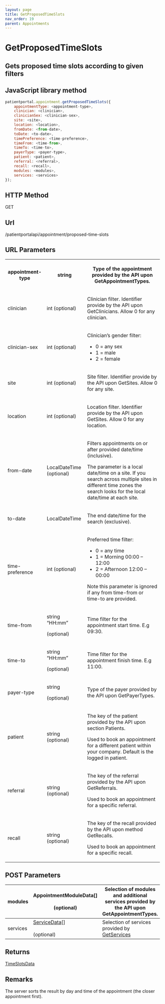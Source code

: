 ```yaml
---
layout: page
title: GetProposedTimeSlots
nav_order: 19
parent: Appointments
---
```


# GetProposedTimeSlots

## Gets proposed time slots according to given filters

## JavaScript library method

```javascript
patientportal.appointment.getProposedTimeSlots({
    appointmentType: <appointment-type>,
    clinician: <clinician>,
    clinicianSex: <clinician-sex>,
    site: <site>,
    location: <location>,
    fromDate: <from-date>,
    toDate: <to-date>,
    timePreference: <time-preference>,
    timeFrom: <time-from>,
    timeTo: <time-to>,
    payerType: <payer-type>,
    patient: <patient>,
    referral: <referral>,
    recall: <recall>,
    modules: <modules>,
    services: <services>
});
```

## HTTP Method

GET

## ****Url****

/patientportalapi/appointment/proposed-time-slots

## URL Parameters

<table><tbody><tr><th><p>appointment-type</p></th><th><p>string</p></th><th><p>Type of the appointment provided by the API upon GetAppointmentTypes.</p></th></tr><tr><td><p>clinician</p></td><td><p>int (optional)</p></td><td><p>Clinician filter. Identifier provide by the API upon GetClinicians. Allow 0 for any clinician.</p></td></tr><tr><td><p>clinician-sex</p></td><td><p>int (optional)</p></td><td><p>Clinician’s gender filter:</p><ul><li>0 = any sex</li><li>1 = male</li><li>2 = female</li></ul></td></tr><tr><td><p>site</p></td><td><p>int (optional)</p></td><td><p>Site filter. Identifier provide by the API upon GetSites. Allow 0 for any site.</p></td></tr><tr><td><p>location</p></td><td><p>int (optional)</p></td><td><p>Location filter. Identifier provide by the API upon GetSites. Allow 0 for any location.</p></td></tr><tr><td><p>from-date</p></td><td><p>LocalDateTime (optional)</p></td><td><p>Filters appointments on or after provided date/time (inclusive).</p><p>The parameter is a local date/time on a site. If you search across multiple sites in different time zones the search looks for the local date/time at each site.</p></td></tr><tr><td><p>to-date</p></td><td><p>LocalDateTime</p></td><td><p>The end date/time for the search (exclusive).</p></td></tr><tr><td><p>time-preference</p></td><td><p>int (optional)</p></td><td><p>Preferred time filter:</p><ul><li>0 = any time</li><li>1 = Morning 00:00 – 12:00</li><li>2 = Afternoon 12:00 – 00:00</li></ul><p>Note this parameter is ignored if any from time-from or time-to are provided.</p></td></tr><tr><td><p>time-from</p></td><td><p>string “HH:mm”</p><p>(optional)</p></td><td><p>Time filter for the appointment start time. E.g 09:30.</p></td></tr><tr><td><p>time-to</p></td><td><p>string “HH:mm”</p><p>(optional)</p></td><td><p>Time filter for the appointment finish time. E.g 11:00.</p></td></tr><tr><td><p>payer-type</p></td><td><p>string</p><p>(optional)</p></td><td><p>Type of the payer provided by the API upon GetPayerTypes.</p></td></tr><tr><td><p>patient</p></td><td><p>string (optional)</p></td><td><p>The key of the patient provided by the API upon section Patients.</p><p>Used to book an appointment for a different patient within your company. Default is the logged in patient.</p></td></tr><tr><td><p>referral</p></td><td><p>string (optional)</p></td><td><p>The key of the referral provided by the API upon GetReferrals.</p><p>Used to book an appointment for a specific referral.</p></td></tr><tr><td><p>recall</p></td><td><p>string (optional)</p></td><td><p>The key of the recall provided by the API upon method GetRecalls.</p><p>Used to book an appointment for a specific recall.</p></td></tr></tbody></table>

## POST Parameters

| modules | AppointmentModuleData\[\]<br><br>(optional) | Selection of modules and additional services provided by the API upon GetAppointmentTypes. |
| --- | --- | --- |
| services | [ServiceData](#_ServiceData)\[\]<br><br>(optional) | Selection of services provided by [GetServices](#_GetServices) |

## Returns

[TimeSlotsData](#_TimeSlotsData)

## Remarks

The server sorts the result by day and time of the appointment (the closer appointment first).
